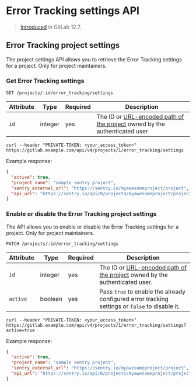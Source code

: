 # Error Tracking settings API

> [Introduced](https://gitlab.com/gitlab-org/gitlab/-/issues/34940) in GitLab 12.7.

## Error Tracking project settings

The project settings API allows you to retrieve the Error Tracking settings for a project. Only for project maintainers.

### Get Error Tracking settings

```plaintext
GET /projects/:id/error_tracking/settings
```

| Attribute | Type    | Required | Description           |
| --------- | ------- | -------- | --------------------- |
| `id`      | integer | yes      | The ID or [URL-encoded path of the project](README.md#namespaced-path-encoding) owned by the authenticated user |

```shell
curl --header "PRIVATE-TOKEN: <your_access_token>" https://gitlab.example.com/api/v4/projects/1/error_tracking/settings
```

Example response:

```json
{
  "active": true,
  "project_name": "sample sentry project",
  "sentry_external_url": "https://sentry.io/myawesomeproject/project",
  "api_url": "https://sentry.io/api/0/projects/myawesomeproject/project"
}
```

### Enable or disable the Error Tracking project settings

The API allows you to enable or disable the Error Tracking settings for a project. Only for project maintainers.

```plaintext
PATCH /projects/:id/error_tracking/settings
```

| Attribute | Type    | Required | Description           |
| --------- | ------- | -------- | --------------------- |
| `id`      | integer | yes      | The ID or [URL-encoded path of the project](README.md#namespaced-path-encoding) owned by the authenticated user. |
| `active`  | boolean | yes      | Pass `true` to enable the already configured error tracking settings or `false` to disable it. |

```shell
curl --header "PRIVATE-TOKEN: <your_access_token>" https://gitlab.example.com/api/v4/projects/1/error_tracking/settings?active=true
```

Example response:

```json
{
  "active": true,
  "project_name": "sample sentry project",
  "sentry_external_url": "https://sentry.io/myawesomeproject/project",
  "api_url": "https://sentry.io/api/0/projects/myawesomeproject/project"
}
```
